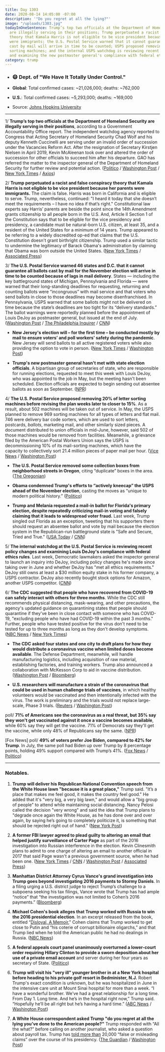 ```yaml
---
title: Day 1303
date: 2020-08-14 14:05:00 -07:00
description: '"Do you regret at all the lying?"'
image: "/uploads/1303.jpg"
todayInOneSentence: Trump’s top two officials at the Department of Homeland Security
  are illegally serving in their positions; Trump perpetuated a racist and false conspiracy
  theory that Kamala Harris is not eligible to be vice president because her parents
  were immigrants; the U.S. Postal Service warned that it cannot guarantee all ballots
  cast by mail will arrive in time to be counted; USPS proposed removing 20% of letter
  sorting machines; and the internal USPS watchdog is reviewing recent policy changes
  and examining the new postmaster general's compliance with federal ethics rules.
category: trump
---
```


* ### 😷 Dept. of "We Have It Totally Under Control."

* **Global**: Total confirmed cases: \~21,026,000; deaths: \~762,000

* **U.S.**: Total confirmed cases: \~5,293,000; deaths: \~169,000

* Source: [Johns Hopkins University](https://coronavirus.jhu.edu/map.html)

---

1/ **Trump’s top two officials at the Department of Homeland Security are illegally serving in their positions**, according to a Government Accountability Office report. The independent watchdog agency reported to Congress that Acting Secretary of Homeland Security Chad Wolf and his deputy Kenneth Cuccinelli are serving under an invalid order of succession under the Vacancies Reform Act. After the resignation of Secretary Kirstjen Nielsen in April 2019, Kevin McAleenan took over and altered the order of succession for other officials to succeed him after his departure. GAO has referred the matter to the inspector general of the Department of Homeland Security for further review and potential action. ([Politico](https://www.politico.com/news/2020/08/14/gao-chad-wolf-ken-cuccinelli-ineligible-dhs-395222) / [Washington Post](https://www.washingtonpost.com/business/2020/08/14/top-dhs-officials-wolf-cuccinelli-are-not-legally-eligible-serve-their-current-roles-congressional-watchdog-agency-finds/) / [New York Times](https://www.nytimes.com/2020/08/14/us/politics/homeland-security-illegal-gao.html?action=click&module=Top%20Stories&pgtype=Homepage) / [Axios](https://www.axios.com/gao-chad-wolf-ken-cuccinelli-dhs-ineligible-ea1b7dc9-eefe-4687-b230-3a0bd3200bad.html))

2/ **Trump perpetuated a racist and false conspiracy theory that Kamala Harris is not eligible to be vice president because her parents were immigrants.** The claim is false. Harris was born in California and is eligible to serve. Trump, nevertheless, continued: "I heard it today that she doesn’t meet the requirements – I have no idea if that’s right." Constitutional law experts say Harris’ parents are beside the point since the 14th Amendment grants citizenship to all people born in the U.S. And, Article II Section 1 of the Constitution says that to be eligible for the vice presidency and presidency, a candidate must be natural-born U.S. citizen, at least 35, and a resident of the United States for a minimum of 14 years. Trump appeared to be referring to a widely discredited op-ed that claims that the U.S. Constitution doesn't grant birthright citizenship. Trump used a similar tactic to undermine the legitimacy of Barack Obama's administration by claiming that Obama was born outside the United States. ([New York Times](https://www.nytimes.com/2020/08/13/us/politics/trump-kamala-harris.html) / [Associated Press](https://apnews.com/841b2ae6f1b3bd7815a9a0b21c046e60))

3/ **The U.S. Postal Service warned 46 states and D.C. that it cannot guarantee all ballots cast by mail for the November election will arrive in time to be counted because of lags in mail delivery**. States — including the key battleground states of Michigan, Pennsylvania and Florida — were warned that their long-standing deadlines for requesting, returning and counting ballots were “incongruous” with mail service and that voters who send ballots in close to those deadlines may become disenfranchised. In Pennsylvania, USPS warned that some ballots might not be delivered on time because the state’s deadlines are too tight for its “delivery standards.” The ballot warnings were reportedly planned before the appointment of Louis DeJoy as postmaster general, but issued at the end of July. ([Washington Post](https://www.washingtonpost.com/local/md-politics/usps-states-delayed-mail-in-ballots/2020/08/14/64bf3c3c-dcc7-11ea-8051-d5f887d73381_story.html?hpid=hp_local-right-4-0_local-latest-feed%3Ahomepage%2Fstory-ans) / [The Philadelphia Inquirer](https://www.inquirer.com/politics/election/pennsylvania-mail-voting-deadlines-post-office-lawsuit-20200813.html) / [CNN](https://www.cnn.com/2020/08/14/politics/usps-warn-states-mail-in-ballot-delivery/index.html))

* **New Jersey's election will – for the first time – be conducted mostly by mail to ensure voters’ and poll workers’ safety during the pandemic**. New Jersey will send ballots to all active registered voters while also providing the option to vote in person. ([New York Times](https://www.nytimes.com/2020/08/14/nyregion/nj-vote-by-mail-election.html?action=click&module=Top%20Stories&pgtype=Homepage) / [Washington Post](https://www.washingtonpost.com/politics/new-jersey-will-send-ballots-to-all-active-registered-voters-for-november-election-governor-says/2020/08/14/d7c5fb7e-de36-11ea-809e-b8be57ba616e_story.html))

* **Trump's new postmaster general hasn't met with state election officials**. A bipartisan group of secretaries of state, who are responsible for running elections, requested to meet this week with Louis DeJoy, who was appointed to the job in May, but the meeting hasn't been scheduled. Election officials are expected to begin sending out absentee ballots as soon as September. ([NPR](https://www.npr.org/2020/08/14/902545891/amid-fears-about-mail-in-ballots-election-officials-havent-met-with-new-postmast))

4/ **The U.S. Postal Service proposed removing 20% of letter sorting machines before revising the plan weeks later to closer to 15%**. As a result, about 502 machines will be taken out of service. In May, the USPS planned to remove 969 sorting machines for all types of letters and flat mail. 746 were delivery bar code sorters, which are used to sort letters, postcards, *ballots*, marketing mail, and other similarly sized pieces. A document distributed to union officials in mid-June, however, said 502 of those machines would be removed from facilities. Meanwhile, a grievance filed by the American Postal Workers Union says the USPS is decommissioning 10% of its mail-sorting machines, which have the capacity to collectively sort 21.4 million pieces of paper mail per hour. ([Vice News](https://www.vice.com/en_us/article/pkyv4k/internal-usps-documents-outline-plans-to-hobble-mail-sorting) / [Washington Post](https://www.washingtonpost.com/local/md-politics/usps-states-delayed-mail-in-ballots/2020/08/14/64bf3c3c-dcc7-11ea-8051-d5f887d73381_story.html))

* **The U.S. Postal Service removed some collection boxes from neighborhood streets in Oregon**, citing “duplicate” boxes in the area. ([The Oregonian](https://www.oregonlive.com/news/2020/08/usps-removes-mailboxes-in-portland-and-eugene-cites-declining-mail-volume.html))

* **Obama condemned Trump's efforts to “actively kneecap” the USPS ahead of the November election**, casting the moves as “unique to modern political history.” ([Politico](https://www.politico.com/news/2020/08/14/obama-trump-postal-service-usps-395270))

* **Trump and Melania requested a mail-in ballot for Florida's primary election, despite repeatedly criticizing mail-in voting and falsely claiming that it leads to widespread voter fraud.** Last week, Trump singled out Florida as an exception, tweeting that his supporters there should request an absentee ballot and vote by mail because the election system in the Republican-run battleground state is "Safe and Secure, Tried and True." ([USA Today](https://www.usatoday.com/story/news/politics/elections/2020/08/13/trump-requests-mail-ballot-florida-primary-despite-rhetoric/3371605001/) / [CNN](https://cnn.com/2020/08/13/politics/donald-trump-melania-florida-mail-in-ballot/))

5/ **The internal watchdog at the U.S. Postal Service is reviewing recent policy changes and examining Louis DeJoy's compliance with federal ethics rules**. Last week, Democratic lawmakers asked the inspector general to launch an inquiry into DeJoy, including policy changes he's made since taking over in June and whether DeJoy has "met all ethics requirements." DeJoy still owns at least a $30 million equity stake in his former company, a USPS contractor. DeJoy also recently bought stock options for Amazon, another USPS competitor. ([CNN](https://www.cnn.com/2020/08/14/politics/postal-service-inspector-general-reviewing-dejoy/))

6/ **The CDC suggested that people who have recovered from COVID-19 can safely interact with others for three months**. While the CDC still recommends physical distancing, mask-wearing, and other precautions, the agency's updated guidance on quarantining states that people should quarantine if they've been in close contact with someone who has COVID-19, "excluding people who have had COVID-19 within the past 3 months." Further, people who have tested positive for the virus don't need to be tested for up to three months as long as they don't develop symptoms. ([NBC News](https://www.nbcnews.com/health/health-news/cdc-suggests-recovered-covid-patients-can-t-spread-virus-3-n1236782) / [New York Times](https://www.nytimes.com/2020/08/14/world/covid-19-coronavirus.html?name=styln-coronavirus&region=TOP_BANNER&variant=1_Show&block=storyline_menu_recirc&action=click&pgtype=Article&impression_id=e5358ba0-de6b-11ea-b671-ab5984e6afd1#link-10cd68e7))

* **The CDC asked four states and one city to draft plans for how they would distribute a coronavirus vaccine when limited doses become available**. The Defense Department, meanwhile, will handle manufacturing logistics, including acquisition of raw material, establishing factories, and training workers. Trump also announced a collaboration with McKesson Corp to aid in vaccine distribution. ([Washington Post](https://www.washingtonpost.com/health/2020/08/14/cdc-asks-4-states-city-draft-coronavirus-distribution-plans/) / [Bloomberg](https://www.bloomberg.com/news/articles/2020-08-14/trump-announced-deal-with-mckesson-for-vaccine-distribution?srnd=premium&sref=MIBMEEoj))

* **U.S. researchers will manufacture a strain of the coronavirus that could be used in human challenge trials of vaccines**, in which healthy volunteers would be vaccinated and then intentionally infected with the virus. The work is preliminary and the trials would not replace large-scale, Phase 3 trials. ([Reuters](https://www.reuters.com/article/us-health-coronavirus-vaccine-challenge/exclusive-u-s-to-make-coronavirus-strain-for-possible-human-challenge-trials-idUSKCN25A1EL) / [Washington Post](https://www.washingtonpost.com/health/2020/08/14/us-will-prepare-coronavirus-strain-potential-human-challenge-trials/))

poll/ **71% of Americans see the coronavirus as a real threat, but 35% say they won't get vaccinated against it once a vaccine becomes available**, while 60% say they will get the vaccine. 71% of Democrats say they'll get the vaccine, while only 48% of Republicans say the same. ([NPR](https://www.npr.org/2020/08/14/902265017/poll-biden-expands-lead-a-third-of-country-says-it-wont-get-vaccinated))

\[Fox News\] poll/ **49% of voters prefer Joe Biden, compared to 42% for Trump**. In July, the same poll had Biden up over Trump by 8 percentage points, holding 49% support compared with Trump’s 41%. ([Fox News](https://www.foxnews.com/politics/fox-news-poll-voters-pick-biden-yet-more-think-their-neighbors-back-trump) / [Politico](https://www.politico.com/news/2020/08/13/biden-lead-trump-poll-395047))

---

### Notables.

1. **Trump will deliver his Republican National Convention speech from the White House lawn "because it is a great place,"** Trump said. "It’s a place that makes me feel good, it makes the country feel good." He added that it's "very big, a very big lawn," and would allow a "big group of people" to attend while maintaining social distancing. Nancy Pelosi called the decision "very wrong" and said the idea that Trump plans to "degrade once again the White House, as he has done over and over again, by saying he’s going to completely politicize it, is something that should be rejected right out of hand." ([New York Post](https://nypost.com/2020/08/13/trump-plans-to-deliver-rnc-speech-on-white-house-lawn/))

2. **A former FBI lawyer agreed to plead guilty to altering an email that helped justify surveillance of Carter Page** as part of the 2016 investigation into Russian interference in the election. Kevin Clinesmith plans to admit to one charge of altering an email to another official in 2017 that said Page wasn't a previous government source, when he had been one. ([New York Times](https://www.nytimes.com/2020/08/14/us/politics/kevin-clinesmith-durham-investigation.html) / [CNN](https://www.cnn.com/2020/08/14/politics/fbi-russia-clinesmith/) / [Washington Post](https://www.washingtonpost.com/national-security/kevin-clinesmith-fbi-trump-russia-john-durham/2020/08/14/2f579994-de26-11ea-809e-b8be57ba616e_story.html) / [Associated Press](https://apnews.com/597c27d6642dcedae79838fa6cf5497a))

3. **Manhattan District Attorney Cyrus Vance's grand investigation into Trump goes beyond investigating 2016 payments to Stormy Daniels**. In a filing urging a U.S. district judge to reject Trump’s challenge to a subpoena seeking his tax filings, Vance wrote that Trump has had ample “notice” that “the investigation was not limited to Cohen’s 2016 payments.” ([Bloomberg](https://www.bloomberg.com/news/articles/2020-08-14/trump-n-y-probe-not-limited-to-stormy-daniels-payment-da-says?srnd=politics-vp&sref=MIBMEEoj))

4. **Michael Cohen's book alleges that Trump worked with Russia to win the 2016 presidential election**. In an excerpt released from the book, entitled “[Disloyal, A Memoir](https://amzn.to/2DRlZag)," Cohen claims that Trump worked to get close to Putin and “his coterie of corrupt billionaire oligarchs,” and that Trump lied when he told the American public he had no dealings in Russia. ([NBC News](https://www.nbcnews.com/politics/donald-trump/michael-cohen-book-claims-trump-colluded-russia-will-never-leave-n1236693))

5. **A federal appeals court panel unanimously overturned a lower-court order requiring Hillary Clinton to provide a sworn deposition about her use of a private email account** and server during her four years as secretary of State. ([Politico](https://www.politico.com/news/2020/08/14/hillary-clinton-emails-deposition-overturned-395361))

6. **Trump will visit his "very ill" younger brother in at a New York hospital before heading to his private golf resort in Bedminister, N.J.** Robert Trump's exact condition is unknown, but he was hospitalized in June in the intensive care unit at Mount Sinai hospital for more than a week. “I have a wonderful brother. We’ve had a great relationship for a long time. From Day 1. Long time. And he’s in the hospital right now,” Trump said. “Hopefully he’ll be all right but he’s having a hard time.” ([ABC News](https://abcnews.go.com/Politics/trump-brother-hospitalized-york-sources/story?id=72374353) / [Washington Post](https://www.washingtonpost.com/politics/trump-robert-hospital/2020/08/14/486d9510-de3e-11ea-8051-d5f887d73381_story.html))

7. **A White House correspondent asked Trump "do you regret at all the lying you’ve done to the American people?"** Trump responded with “All the what?” before calling on another journalist, who asked a question about payroll tax. Trump has [told more than](https://www.washingtonpost.com/politics/2020/07/13/president-trump-has-made-more-than-20000-false-or-misleading-claims/) 20,000 “false or misleading claims” over the course of his presidency. ([The Guardian](https://www.theguardian.com/us-news/2020/aug/14/do-you-regret-all-your-lying-white-house-reporters-question-startles-trump) / [Washington Post](https://www.washingtonpost.com/nation/2020/08/14/trump-lying-huffpost-date-video/))